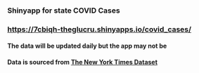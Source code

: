 ### Shinyapp for state COVID Cases

### https://7cbiqh-theglucru.shinyapps.io/covid_cases/

#### The data will be updated daily but the app may not be

#### Data is sourced from [The New York Times Dataset](https://github.com/nytimes/covid-19-data)
